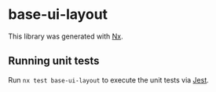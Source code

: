 # base-ui-layout

This library was generated with [Nx](https://nx.dev).

## Running unit tests

Run `nx test base-ui-layout` to execute the unit tests via [Jest](https://jestjs.io).
